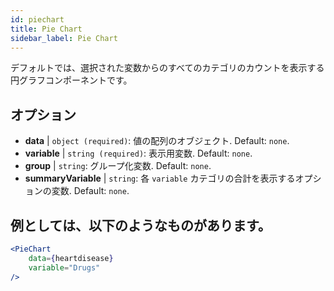 ```yaml
---
id: piechart
title: Pie Chart
sidebar_label: Pie Chart
---
```


デフォルトでは、選択された変数からのすべてのカテゴリのカウントを表示する円グラフコンポーネントです。

## オプション

* __data__ | `object (required)`: 値の配列のオブジェクト. Default: `none`.
* __variable__ | `string (required)`: 表示用変数. Default: `none`.
* __group__ | `string`: グループ化変数. Default: `none`.
* __summaryVariable__ | `string`: 各 `variable` カテゴリの合計を表示するオプションの変数. Default: `none`.


## 例としては、以下のようなものがあります。

```jsx live
<PieChart 
    data={heartdisease} 
    variable="Drugs"
/>
```

